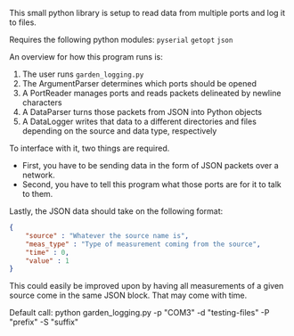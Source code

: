 This small python library is setup to read data from multiple ports and log it to files.

Requires the following python modules:
```pyserial```
```getopt```
```json```

An overview for how this program runs is:
1. The user runs ```garden_logging.py``` 
2. The ArgumentParser determines which ports should be opened
3. A PortReader manages ports and reads packets delineated by newline characters
4. A DataParser turns those packets from JSON into Python objects
5. A DataLogger writes that data to a different directories and files depending on the source and data type, respectively 

To interface with it, two things are required.
- First, you have to be sending data in the form of JSON packets over a network. 
- Second, you have to tell this program what those ports are for it to talk to them.

Lastly, the JSON data should take on the following format:

```json
{
    "source" : "Whatever the source name is",
    "meas_type" : "Type of measurement coming from the source",
    "time" : 0,
    "value" : 1
}
```

This could easily be improved upon by having all measurements of a given source come in the same JSON block. That may come with time.

Default call: python garden_logging.py -p "COM3" -d "testing-files" -P "prefix" -S "suffix"
